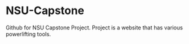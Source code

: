 # NSU-Capstone
Github for NSU Capstone Project.  Project is a website that has various powerlifting tools.
